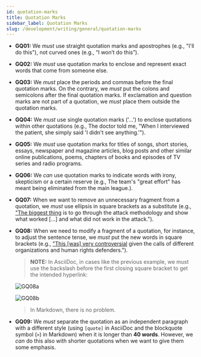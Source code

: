 ```yaml
---
id: quotation-marks
title: Quotation Marks
sidebar_label: Quotation Marks
slug: /development/writing/general/quotation-marks
---
```


* **GQ01:** We *must* use straight quotation marks and apostrophes
  (e.g., "I'll do this"), not curved ones (e.g., “I won’t do this”).

* **GQ02:** We *must* use quotation marks
  to enclose and represent exact words that come from someone else.

* **GQ03:** We *must* place the periods and commas
  before the final quotation marks.
  On the contrary, we *must* put the colons and semicolons
  after the final quotation marks.
  If exclamation and question marks are not part of a quotation,
  we *must* place them outside the quotation marks.

* **GQ04:** We *must* use single quotation marks ('...')
  to enclose quotations within other quotations
  (e.g., The doctor told me, "When I interviewed the patient,
  she simply said 'I didn't see anything.'").

* **GQ05:** We *must* use quotation marks for titles of songs,
  short stories, essays, newspaper and magazine articles,
  blog posts and other similar online publications,
  poems, chapters of books and episodes of TV series and radio programs.

* **GQ06:** We *can* use quotation marks
  to indicate words with irony, skepticism or a certain reserve
  (e.g., The team's "great effort"
  has meant being eliminated from the main league.).

* **GQ07:** When we want to remove an unnecessary fragment from a quotation,
  we *must* use ellipsis in square brackets as a substitute
  (e.g., ["The biggest thing](https://fluidattacks.com/blog/tribe-of-hackers-4/)
  is to go through the attack methodology
  and show what worked [...] and what did not work in the attack.").

* **GQ08:** When we need to modify a fragment of a quotation,
  for instance, to adjust the sentence tense,
  we *must* put the new words in square brackets
  (e.g., ["This [was] very controversial](https://fluidattacks.com/blog/apple-data-center-china/)
  given the calls of different organizations and human rights defenders.").

  > **NOTE:**
  > In AsciiDoc, in cases like the previous example,
  > we must use the backslash before the first closing square bracket
  > to get the intended hyperlink:

  ![GQ08a](https://res.cloudinary.com/fluid-attacks/image/upload/v1624050243/docs/development/writing/gqa_di9v2p.webp)

  ![GQ08b](https://res.cloudinary.com/fluid-attacks/image/upload/v1624050244/docs/development/writing/gqb_gjiokh.webp)

  > In Markdown, there is no problem.

* **GQ09:** We *must* separate the quotation
  as an independent paragraph with a different style
  (using `[quote]` in AsciiDoc
  and the blockquote symbol (`>`) in Markdown)
  when it is longer than **40 words**.
  However, we *can* do this also with shorter quotations
  when we want to give them some emphasis.
